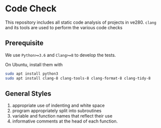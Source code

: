 # Code Check

This repository includes all static code analysis of projects in ve280. `clang` and its tools are used to perform the various code checks

## Prerequisite

We use `Python>=3.6` and `Clang>=8` to develop the tests.

On Ubuntu, install them with

```bash
sudo apt install python3
sudo apt install clang-8 clang-tools-8 clang-format-8 clang-tidy-8
```

## General Styles

1) appropriate use of indenting and white space
2) program appropriately split into subroutines
3) variable and function names that reflect their use
4) informative comments at the head of each function.


